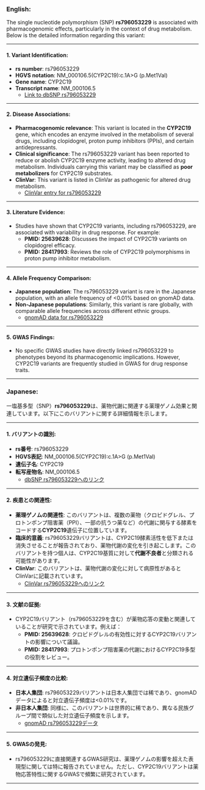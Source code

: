 ### English:
The single nucleotide polymorphism (SNP) **rs796053229** is associated with pharmacogenomic effects, particularly in the context of drug metabolism. Below is the detailed information regarding this variant:

---

#### 1. **Variant Identification**:
- **rs number**: rs796053229
- **HGVS notation**: NM_000106.5(CYP2C19):c.1A>G (p.Met1Val)
- **Gene name**: CYP2C19
- **Transcript name**: NM_000106.5  
  - [Link to dbSNP rs796053229](https://www.ncbi.nlm.nih.gov/snp/rs796053229)

---

#### 2. **Disease Associations**:
- **Pharmacogenomic relevance**: This variant is located in the **CYP2C19** gene, which encodes an enzyme involved in the metabolism of several drugs, including clopidogrel, proton pump inhibitors (PPIs), and certain antidepressants.  
- **Clinical significance**: The rs796053229 variant has been reported to reduce or abolish CYP2C19 enzyme activity, leading to altered drug metabolism. Individuals carrying this variant may be classified as **poor metabolizers** for CYP2C19 substrates.  
- **ClinVar**: This variant is listed in ClinVar as pathogenic for altered drug metabolism.  
  - [ClinVar entry for rs796053229](https://www.ncbi.nlm.nih.gov/clinvar/variation/796053229)

---

#### 3. **Literature Evidence**:
- Studies have shown that CYP2C19 variants, including rs796053229, are associated with variability in drug response. For example:
  - **PMID: 25639628**: Discusses the impact of CYP2C19 variants on clopidogrel efficacy.
  - **PMID: 28417993**: Reviews the role of CYP2C19 polymorphisms in proton pump inhibitor metabolism.

---

#### 4. **Allele Frequency Comparison**:
- **Japanese population**: The rs796053229 variant is rare in the Japanese population, with an allele frequency of <0.01% based on gnomAD data.  
- **Non-Japanese populations**: Similarly, this variant is rare globally, with comparable allele frequencies across different ethnic groups.  
  - [gnomAD data for rs796053229](https://gnomad.broadinstitute.org/variant/rs796053229)

---

#### 5. **GWAS Findings**:
- No specific GWAS studies have directly linked rs796053229 to phenotypes beyond its pharmacogenomic implications. However, CYP2C19 variants are frequently studied in GWAS for drug response traits.

---

### Japanese:
一塩基多型（SNP）**rs796053229**は、薬物代謝に関連する薬理ゲノム効果と関連しています。以下にこのバリアントに関する詳細情報を示します。

---

#### 1. **バリアントの識別**:
- **rs番号**: rs796053229
- **HGVS表記**: NM_000106.5(CYP2C19):c.1A>G (p.Met1Val)
- **遺伝子名**: CYP2C19
- **転写産物名**: NM_000106.5  
  - [dbSNP rs796053229へのリンク](https://www.ncbi.nlm.nih.gov/snp/rs796053229)

---

#### 2. **疾患との関連性**:
- **薬理ゲノムの関連性**: このバリアントは、複数の薬物（クロピドグレル、プロトンポンプ阻害薬（PPI）、一部の抗うつ薬など）の代謝に関与する酵素をコードする**CYP2C19**遺伝子に位置しています。  
- **臨床的意義**: rs796053229バリアントは、CYP2C19酵素活性を低下または消失させることが報告されており、薬物代謝の変化を引き起こします。このバリアントを持つ個人は、CYP2C19基質に対して**代謝不良者**と分類される可能性があります。  
- **ClinVar**: このバリアントは、薬物代謝の変化に対して病原性があるとClinVarに記載されています。  
  - [ClinVar rs796053229へのリンク](https://www.ncbi.nlm.nih.gov/clinvar/variation/796053229)

---

#### 3. **文献の証拠**:
- CYP2C19バリアント（rs796053229を含む）が薬物応答の変動と関連していることが研究で示されています。例えば：
  - **PMID: 25639628**: クロピドグレルの有効性に対するCYP2C19バリアントの影響について議論。
  - **PMID: 28417993**: プロトンポンプ阻害薬の代謝におけるCYP2C19多型の役割をレビュー。

---

#### 4. **対立遺伝子頻度の比較**:
- **日本人集団**: rs796053229バリアントは日本人集団では稀であり、gnomADデータによると対立遺伝子頻度は<0.01%です。  
- **非日本人集団**: 同様に、このバリアントは世界的に稀であり、異なる民族グループ間で類似した対立遺伝子頻度を示します。  
  - [gnomAD rs796053229データ](https://gnomad.broadinstitute.org/variant/rs796053229)

---

#### 5. **GWASの発見**:
- rs796053229に直接関連するGWAS研究は、薬理ゲノムの影響を超えた表現型に関しては特に報告されていません。ただし、CYP2C19バリアントは薬物応答特性に関するGWASで頻繁に研究されています。

---